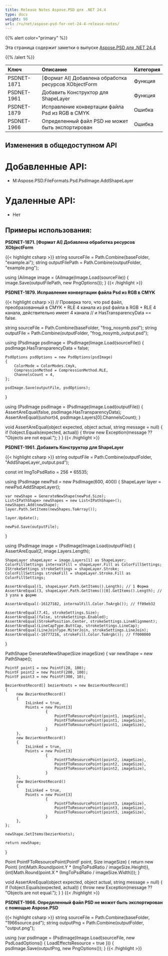 ```yaml
---
title: Release Notes Aspose.PSD для .NET 24.4
type: docs
weight: 90
url: /ru/net/aspose-psd-for-net-24-4-release-notes/
---
```


{{% alert color="primary" %}}

Эта страница содержит заметки о выпуске [Aspose.PSD для .NET 24.4](https://www.nuget.org/packages/Aspose.PSD/)

{{% /alert %}}

| **Ключ**    | **Описание**                                            | **Категория** |
|:------------|:-------------------------------------------------------|:-------------|
| PSDNET-1871 | [Формат AI] Добавлена обработка ресурсов XObjectForm    | Функция      |
| PSDNET-1961 | Добавить Конструктор для ShapeLayer                    | Функция      |
| PSDNET-1879 | Исправление конвертации файла Psd из RGB в CMYK        | Ошибка       |
| PSDNET-1966 | Определенный файл PSD не может быть экспортирован       | Ошибка       |

## **Изменения в общедоступном API**
# **Добавленные API:**
- M:Aspose.PSD.FileFormats.Psd.PsdImage.AddShapeLayer

# **Удаленные API:**
- Нет

## **Примеры использования:**

**PSDNET-1871. [Формат AI] Добавлена обработка ресурсов XObjectForm**

{{< highlight csharp >}}
string sourceFile = Path.Combine(baseFolder, "example.ai");
string outputFilePath = Path.Combine(outputFolder, "example.png");

using (AiImage image = (AiImage)Image.Load(sourceFile))
{
    image.Save(outputFilePath, new PngOptions());
}
{{< /highlight >}}

**PSDNET-1879. Исправление конвертации файла Psd из RGB в CMYK**

{{< highlight csharp >}}
// Проверка того, что psd файл, преобразованный в CMYK + RLE 4 канала из psd файла в RGB + RLE 4 канала, действительно имеет 4 канала
// и HasTransparencyData == false.

string sourceFile = Path.Combine(baseFolder, "frog_nosymb.psd");
string outputFile = Path.Combine(outputFolder, "frog_nosymb_output.psd");

using (PsdImage psdImage = (PsdImage)Image.Load(sourceFile))
{
    psdImage.HasTransparencyData = false;

    PsdOptions psdOptions = new PsdOptions(psdImage)
    {
        ColorMode = ColorModes.Cmyk,
        CompressionMethod = CompressionMethod.RLE,
        ChannelsCount = 4,
    };

    psdImage.Save(outputFile, psdOptions);
}

using (PsdImage psdImage = (PsdImage)Image.Load(outputFile))
{
    AssertAreEqual(false, psdImage.HasTransparencyData);
    AssertAreEqual((ushort)4, psdImage.Layers[0].ChannelsCount);
}

void AssertAreEqual(object expected, object actual, string message = null)
{
    if (!object.Equals(expected, actual))
    {
        throw new Exception(message ?? "Objects are not equal.");
    }
}
{{< /highlight >}}

**PSDNET-1961. Добавить Конструктор для ShapeLayer**

{{< highlight csharp >}}
string outputFile = Path.Combine(outputFolder, "AddShapeLayer_output.psd");

const int ImgToPsdRatio = 256 * 65535;

using (PsdImage newPsd = new PsdImage(600, 400))
{
    ShapeLayer layer = newPsd.AddShapeLayer();

    var newShape = GenerateNewShape(newPsd.Size);
    List<IPathShape> newShapes = new List<IPathShape>();
    newShapes.Add(newShape);
    layer.Path.SetItems(newShapes.ToArray());

    layer.Update();

    newPsd.Save(outputFile);
}

using (PsdImage image = (PsdImage)Image.Load(outputFile))
{
    AssertAreEqual(2, image.Layers.Length);

    ShapeLayer shapeLayer = image.Layers[1] as ShapeLayer;
    ColorFillSettings internalFill = shapeLayer.Fill as ColorFillSettings;
    IStrokeSettings strokeSettings = shapeLayer.Stroke;
    ColorFillSettings strokeFill = shapeLayer.Stroke.Fill as ColorFillSettings;

    AssertAreEqual(1, shapeLayer.Path.GetItems().Length); // 1 Форма
    AssertAreEqual(3, shapeLayer.Path.GetItems()[0].GetItems().Length); // 3 узла в форме

    AssertAreEqual(-16127182, internalFill.Color.ToArgb()); // ff09eb32

    AssertAreEqual(7.41, strokeSettings.Size);
    AssertAreEqual(false, strokeSettings.Enabled);
    AssertAreEqual(StrokePosition.Center, strokeSettings.LineAlignment);
    AssertAreEqual(LineCapType.ButtCap, strokeSettings.LineCap);
    AssertAreEqual(LineJoinType.MiterJoin, strokeSettings.LineJoin);
    AssertAreEqual(-16777216, strokeFill.Color.ToArgb()); // ff000000
}

PathShape GenerateNewShape(Size imageSize)
{
    var newShape = new PathShape();

    PointF point1 = new PointF(20, 100);
    PointF point2 = new PointF(200, 100);
    PointF point3 = new PointF(300, 10);

    BezierKnotRecord[] bezierKnots = new BezierKnotRecord[]
    {
         new BezierKnotRecord()
         {
             IsLinked = true,
             Points = new Point[3]
                      {
                          PointFToResourcePoint(point1, imageSize),
                          PointFToResourcePoint(point1, imageSize),
                          PointFToResourcePoint(point1, imageSize),
                      }
         },
         new BezierKnotRecord()
         {
             IsLinked = true,
             Points = new Point[3]
                      {
                          PointFToResourcePoint(point2, imageSize),
                          PointFToResourcePoint(point2, imageSize),
                          PointFToResourcePoint(point2, imageSize),
                      }
         },
         new BezierKnotRecord()
         {
             IsLinked = true,
             Points = new Point[3]
                      {
                          PointFToResourcePoint(point3, imageSize),
                          PointFToResourcePoint(point3, imageSize),
                          PointFToResourcePoint(point3, imageSize),
                      }
         },
    };

    newShape.SetItems(bezierKnots);

    return newShape;
}

Point PointFToResourcePoint(PointF point, Size imageSize)
{
    return new Point(
        (int)Math.Round(point.Y * (ImgToPsdRatio / imageSize.Height)),
        (int)Math.Round(point.X * (ImgToPsdRatio / imageSize.Width)));
}

void AssertAreEqual(object expected, object actual, string message = null)
{
    if (!object.Equals(expected, actual))
    {
        throw new Exception(message ?? "Objects are not equal.");
    }
}
{{< /highlight >}}

**PSDNET-1966. Определенный файл PSD не может быть экспортирован с помощью Aspose.PSD**

{{< highlight csharp >}}
string sourceFile = Path.Combine(baseFolder, "1966source.psd");
string outputPng = Path.Combine(outputFolder, "output.png");

using (var psdImage = (PsdImage)Image.Load(sourceFile, new PsdLoadOptions() { LoadEffectsResource = true }))
{
    psdImage.Save(outputPng, new PngOptions());
}
{{< /highlight >}}
